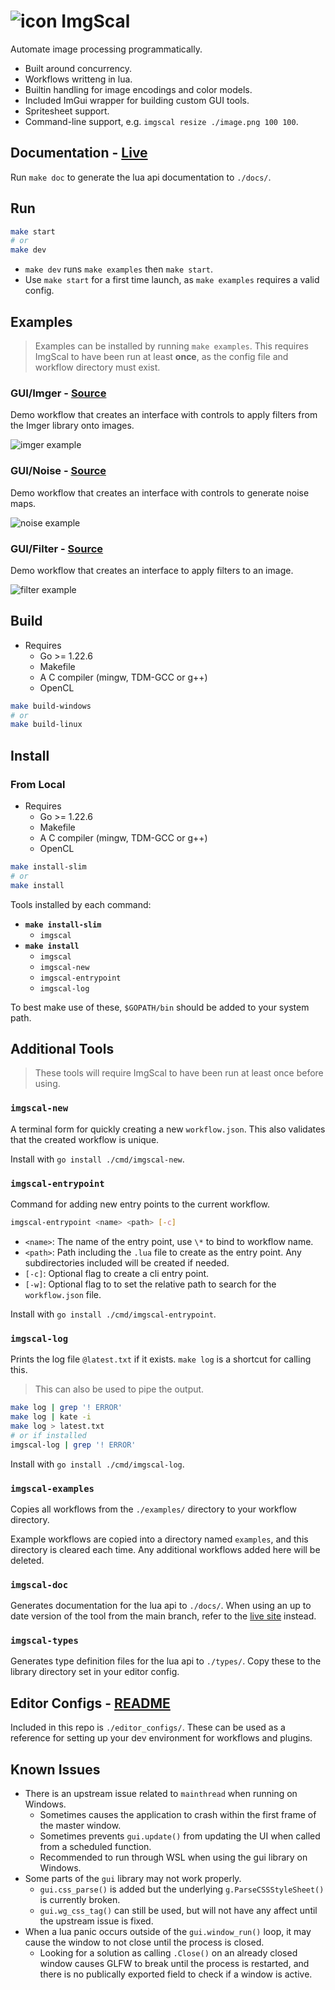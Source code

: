 
# ![icon](./pkg/assets/icons/favicon-32x32.png) ImgScal

Automate image processing programmatically.

* Built around concurrency.
* Workflows writteng in lua.
* Builtin handling for image encodings and color models.
* Included ImGui wrapper for building custom GUI tools.
* Spritesheet support.
* Command-line support, e.g. `imgscal resize ./image.png 100 100`.

## Documentation - [Live](https://artificiallegacy.github.io/imgscal/)

Run `make doc` to generate the lua api documentation to `./docs/`.

## Run

```sh
make start
# or
make dev
```

* `make dev` runs `make examples` then `make start`.
* Use `make start` for a first time launch, as `make examples` requires a valid config.

## Examples

> Examples can be installed by running `make examples`.
> This requires ImgScal to have been run at least **once**,
> as the config file and workflow directory must exist.

### GUI/Imger - [Source](/examples/gui/imger.lua)

Demo workflow that creates an interface with controls to apply filters from the Imger library onto images.

![imger example](assets/demos/example_imger.png)

### GUI/Noise - [Source](/examples/gui/noise.lua)

Demo workflow that creates an interface with controls to generate noise maps.

![noise example](assets/demos/example_noise.png)

### GUI/Filter - [Source](/examples/gui/filter.lua)

Demo workflow that creates an interface to apply filters to an image.

![filter example](assets/demos/example_filters.png)

## Build

* Requires
  * Go >= 1.22.6
  * Makefile
  * A C compiler (mingw, TDM-GCC or g++)
  * OpenCL

```sh
make build-windows
# or
make build-linux
```

## Install

### From Local

* Requires
  * Go >= 1.22.6
  * Makefile
  * A C compiler (mingw, TDM-GCC or g++)
  * OpenCL

```sh
make install-slim
# or
make install
```

Tools installed by each command:

* **`make install-slim`**
  * `imgscal`
* **`make install`**
  * `imgscal`
  * `imgscal-new`
  * `imgscal-entrypoint`
  * `imgscal-log`

To best make use of these, `$GOPATH/bin` should be added to your system path.

## Additional Tools

> These tools will require ImgScal to have been run at least once before using.

### `imgscal-new`

A terminal form for quickly creating a new `workflow.json`. This also validates that the created workflow is unique.

Install with `go install ./cmd/imgscal-new`.

### `imgscal-entrypoint`

Command for adding new entry points to the current workflow.

```sh
imgscal-entrypoint <name> <path> [-c]
```

* `<name>`: The name of the entry point, use `\*` to bind to workflow name.
* `<path>`: Path including the `.lua` file to create as the entry point. Any subdirectories included will be created if needed.
* `[-c]`: Optional flag to create a cli entry point.
* `[-w]`: Optional flag to to set the relative path to search for the `workflow.json` file.

Install with `go install ./cmd/imgscal-entrypoint`.

### `imgscal-log`

Prints the log file `@latest.txt` if it exists. `make log` is a shortcut for calling this.

> This can also be used to pipe the output.

```sh
make log | grep '! ERROR'
make log | kate -i
make log > latest.txt
# or if installed
imgscal-log | grep '! ERROR'
```

Install with `go install ./cmd/imgscal-log`.

### `imgscal-examples`

Copies all workflows from the `./examples/` directory to your workflow directory.

Example workflows are copied into a directory named `examples`, and this directory is cleared each time. Any additional workflows added here will be deleted.

### `imgscal-doc`

Generates documentation for the lua api to `./docs/`.
When using an up to date version of the tool from the main branch,
refer to the [live site](https://artificiallegacy.github.io/imgscal/) instead.

### `imgscal-types`

Generates type definition files for the lua api to `./types/`.
Copy these to the library directory set in your editor config.

## Editor Configs - [README](/editor_configs/README.md)

Included in this repo is `./editor_configs/`. These can be used as a reference for setting up your dev environment for workflows and plugins.

## Known Issues

* There is an upstream issue related to `mainthread` when running on Windows.
  * Sometimes causes the application to crash within the first frame of the master window.
  * Sometimes prevents `gui.update()` from updating the UI when called from a scheduled function.
  * Recommended to run through WSL when using the gui library on Windows.
* Some parts of the `gui` library may not work properly.
  * `gui.css_parse()` is added but the underlying `g.ParseCSSStyleSheet()` is currently broken.
  * `gui.wg_css_tag()` can still be used, but will not have any affect until the upstream issue is fixed.
* When a lua panic occurs outside of the `gui.window_run()` loop, it may cause the window to not close until the process is closed.
  * Looking for a solution as calling `.Close()` on an already closed window causes GLFW to break until the process is restarted, and there is no publically exported field to check if a window is active.
